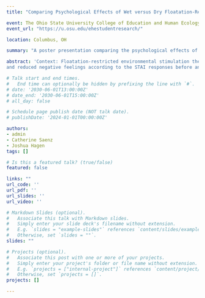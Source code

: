 ```yaml
---
title: "Comparing Psychological Effects of Wet versus Dry Floatation-Restricted Environmental Stimulation Therapy in College Students"

event: The Ohio State University College of Education and Human Ecology Research Forum
event_url: "https://u.osu.edu/ehestudentresearch/"

location: Columbus, OH

summary: "A poster presentation comparing the psychological effects of wet versus dry floatation-restricted environmental stimulation therapy session among college students."

abstract: 'Context: Floatation-restricted environmental stimulation therapy (floatation-REST) is a recovery modality that has been shown to reduce anxiety, fatigue, and soreness while improving mood and energy levels. Traditional wet floatation-REST includes lying supine in skin-temperature, concentrated Epsom salt water in a warm, dark, and quiet setting. Dry floatation-REST is a novel alternative to wet floatation-REST that also involves lying supine in a warm, dark, and quiet environment, but a thin layer of plastic separates the participant and the water. Thus, dry floatation-REST eliminates the need for immersion in salt water. Since dry floatation-REST could be a less time-demanding and more comfortable alternative to wet floatation-REST, scientific investigations into its efficacy and comparisons to wet floatation-REST are warranted. Purpose: Therefore, the purpose of this investigation was to compare the subjective, psychological effects of wet versus dry floatation-REST. Methods: In this within-subjects, crossover design, 16 college students were randomly assigned to the wet or dry floatation-REST first. They completed a four-week block with two sessions per week of the assigned type of floatation-REST, a two-week washout period, and then crossed over to complete a four-week block of the other type of floatation-REST. Participants completed the State Trait Anxiety Inventory (STAI) before and after every floatation-REST session. The pre- and post-session scores for each type of floatation-REST were averaged for the positive and negative STAI questions. A 2 (time: Pre vs. Post) X 2 (floatation-REST type: Wet vs. Dry) Repeated Measures ANOVA was used to analyze mean differences for the average responses of the positive and negative STAI questions. Statistical significance was set a priori at p ≤ 0.05. Results: The twoway ANOVAs reveled in no significant interaction between time and floatation-REST type for positive or negative average responses (p = 0.779, p = 0.717). However, there was a main effect of time for both the positive and negative average responses (p < 0.001, p < 0.001). There was no main effect of type of floatation-REST for positive or negative average responses (p = 0.524, p = 0.137). Implications: Wet and dry floatation-REST both significantly improved positive feelings
and reduced negative feelings according to the STAI responses before and after the floatationREST session. However, there was not a significant difference in the amount of change pre- vs. post-session between wet and dry floatation-REST. The results demonstrate that floatation-REST comparably improve subjective mood, reduce anxiety, and enhance emotional wellbeing.'

# Talk start and end times.
#   End time can optionally be hidden by prefixing the line with `#`.
# date: '2030-06-01T13:00:00Z'
# date_end: '2030-06-01T15:00:00Z'
# all_day: false

# Schedule page publish date (NOT talk date).
# publishDate: '2024-01-01T00:00:00Z'

authors: 
- admin
- Catherine Saenz
- Joshua Hagen
tags: []

# Is this a featured talk? (true/false)
featured: false

links: ""
url_code: ''
url_pdf: ''
url_slides: ''
url_video: ''

# Markdown Slides (optional).
#   Associate this talk with Markdown slides.
#   Simply enter your slide deck's filename without extension.
#   E.g. `slides = "example-slides"` references `content/slides/example-slides.md`.
#   Otherwise, set `slides = ""`.
slides: ""

# Projects (optional).
#   Associate this post with one or more of your projects.
#   Simply enter your project's folder or file name without extension.
#   E.g. `projects = ["internal-project"]` references `content/project/deep-learning/index.md`.
#   Otherwise, set `projects = []`.
projects: []

---
```

